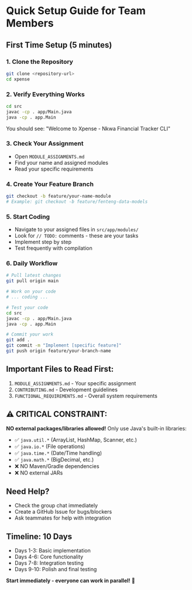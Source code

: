 # Quick Setup Guide for Team Members

## First Time Setup (5 minutes)

### 1. Clone the Repository
```bash
git clone <repository-url>
cd xpense
```

### 2. Verify Everything Works
```bash
cd src
javac -cp . app/Main.java
java -cp . app.Main
```
You should see: "Welcome to Xpense - Nkwa Financial Tracker CLI"

### 3. Check Your Assignment
- Open `MODULE_ASSIGNMENTS.md`
- Find your name and assigned modules
- Read your specific requirements

### 4. Create Your Feature Branch
```bash
git checkout -b feature/your-name-module
# Example: git checkout -b feature/fenteng-data-models
```

### 5. Start Coding
- Navigate to your assigned files in `src/app/modules/`
- Look for `// TODO:` comments - these are your tasks
- Implement step by step
- Test frequently with compilation

### 6. Daily Workflow
```bash
# Pull latest changes
git pull origin main

# Work on your code
# ... coding ...

# Test your code
cd src
javac -cp . app/Main.java
java -cp . app.Main

# Commit your work
git add .
git commit -m "Implement [specific feature]"
git push origin feature/your-branch-name
```

## Important Files to Read First:
1. `MODULE_ASSIGNMENTS.md` - Your specific assignment
2. `CONTRIBUTING.md` - Development guidelines
3. `FUNCTIONAL_REQUIREMENTS.md` - Overall system requirements

## ⚠️ CRITICAL CONSTRAINT:
**NO external packages/libraries allowed!** Only use Java's built-in libraries:
- ✅ `java.util.*` (ArrayList, HashMap, Scanner, etc.)
- ✅ `java.io.*` (File operations)
- ✅ `java.time.*` (Date/Time handling)
- ✅ `java.math.*` (BigDecimal, etc.)
- ❌ NO Maven/Gradle dependencies
- ❌ NO external JARs

## Need Help?
- Check the group chat immediately
- Create a GitHub Issue for bugs/blockers
- Ask teammates for help with integration

## Timeline: 10 Days
- Days 1-3: Basic implementation
- Days 4-6: Core functionality
- Days 7-8: Integration testing
- Days 9-10: Polish and final testing

**Start immediately - everyone can work in parallel!** 🚀
